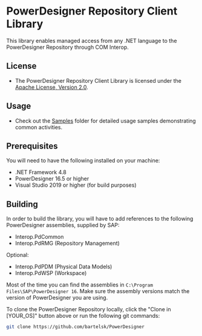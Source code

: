 # PowerDesigner Repository Client Library

This library enables managed access from any .NET language to the PowerDesigner Repository through COM Interop.

## License

- The PowerDesigner Repository Client Library is licensed under the [Apache License, Version 2.0](/LICENSE).

## Usage

- Check out the [Samples](/Repository/Samples) folder for detailed usage samples demonstrating common activities.

## Prerequisites

You will need to have the following installed on your machine:

- .NET Framework 4.8
- PowerDesigner 16.5 or higher
- Visual Studio 2019 or higher (for build purposes)

## Building

In order to build the library, you will have to add references to the following PowerDesigner assemblies, supplied by SAP:
- Interop.PdCommon
- Interop.PdRMG (Repository Management)

Optional:
- Interop.PdPDM (Physical Data Models)
- Interop.PdWSP (Workspace)

Most of the time you can find the assemblies in `C:\Program Files\SAP\PowerDesigner 16`. Make sure the assembly versions match the version of PowerDesigner you are using.

To clone the PowerDesigner Repository locally, click the "Clone in [YOUR_OS]" button above or run the following git commands:

```bash
git clone https://github.com/bartelsk/PowerDesigner
```


